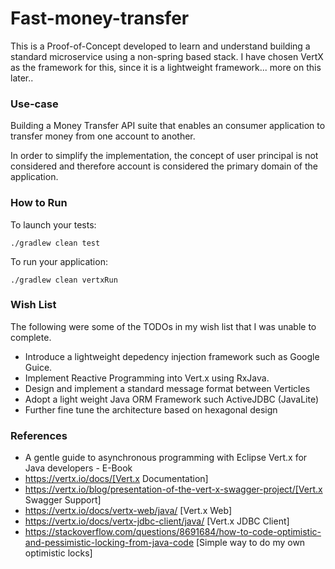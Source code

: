# Fast-money-transfer

This is a Proof-of-Concept developed to learn and understand building a standard microservice using a
non-spring based stack. I have chosen VertX as the framework for this, since it is a lightweight framework...
more on this later..

### Use-case

Building a Money Transfer API suite that enables an consumer application to transfer money from one account to another.

In order to simplify the implementation, the concept of user principal is not considered and therefore account is considered
the primary domain of the application.

### How to Run

To launch your tests:
```
./gradlew clean test
```

To run your application:
```
./gradlew clean vertxRun
```

### Wish List

The following were some of the TODOs in my wish list that I was unable to complete.

- Introduce a lightweight depedency injection framework such as Google Guice.
- Implement Reactive Programming into Vert.x using RxJava.
- Design and implement a standard message format between Verticles
- Adopt a light weight Java ORM Framework such ActiveJDBC (JavaLite)
- Further fine tune the architecture based on hexagonal design

### References

* A gentle guide to asynchronous programming with Eclipse Vert.x for Java developers - E-Book
* https://vertx.io/docs/[Vert.x Documentation]
* https://vertx.io/blog/presentation-of-the-vert-x-swagger-project/[Vert.x Swagger Support]
* https://vertx.io/docs/vertx-web/java/ [Vert.x Web]
* https://vertx.io/docs/vertx-jdbc-client/java/ [Vert.x JDBC Client]
* https://stackoverflow.com/questions/8691684/how-to-code-optimistic-and-pessimistic-locking-from-java-code [Simple way to do my own optimistic locks]



